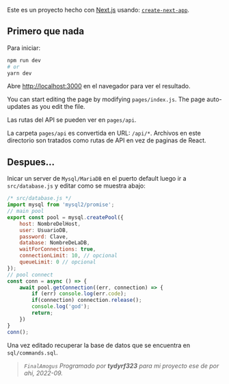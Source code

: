 Este es un proyecto hecho con [Next.js](https://nextjs.org/) usando: [`create-next-app`](https://github.com/vercel/next.js/tree/canary/packages/create-next-app).

## Primero que nada

Para iniciar:

```bash
npm run dev
# or
yarn dev
```

Abre [http://localhost:3000](http://localhost:3000) en el navegador para ver el resultado.

You can start editing the page by modifying `pages/index.js`. The page auto-updates as you edit the file.

Las rutas del API se pueden ver en `pages/api`.

La carpeta `pages/api` es convertida en URL: `/api/*`. Archivos en este directorio son tratados como rutas de API en vez de paginas de React.

## Despues...  
Inicar un server de `Mysql/MariaDB` en el puerto default luego ir a `src/database.js` y editar como se muestra abajo:
```javascript
/* src/database.js */
import mysql from 'mysql2/promise';
// main pool
export const pool = mysql.createPool({
    host: NombreDelHost,
    user: UsuarioDB,
    password: Clave,
    database: NombreDeLaDB,
    waitForConnections: true,
    connectionLimit: 10, // opcional
    queueLimit: 0 // opcional
});
// pool connect
const conn = async () => {
    await pool.getConnection((err, connection) => {
        if (err) console.log(err.code);
        if(connection) connection.release();
        console.log('god');
        return;
    })
}
conn();
```
Una vez editado recuperar la base de datos que se encuentra en `sql/commands.sql`.

>_`FinalAmogus` Programado por **tydyrf323** para mi proyecto ese de por ahi, 2022-09._
